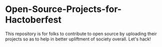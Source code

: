 # Open-Source-Projects-for-Hactoberfest
This repository is for folks to contribute to open source by uploading their projects so as to help in better upliftment of society overall. Let's hack!
